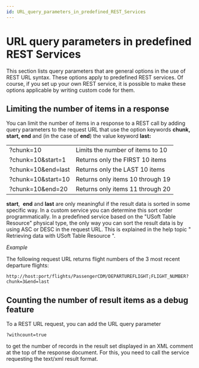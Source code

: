 ```yaml
---
id: URL_query_parameters_in_predefined_REST_Services
---
```


# URL query parameters in predefined REST Services

This section lists query parameters that are general options in the use of REST URL syntax. These options apply to predefined REST services. Of course, if you set up your own REST service, it is possible to make these options applicable by writing custom code for them.

## Limiting the number of items in a response

You can limit the number of items in a response to a REST call by adding query parameters to the request URL that use the option keywords **chunk, start, end** and (in the case of **end**) the value keyword **last:**

|        |        |
|--------|--------|
|?chunk=10|Limits the number of items to 10|
|?chunk=10&start=1|Returns only the FIRST 10 items|
|?chunk=10&end=last|Returns only the LAST 10 items|
|?chunk=10&start=10|Returns only items 10 through 19|
|?chunk=10&end=20|Returns only items 11 through 20|



**start**,  **end** and **last** are only meaningful if the result data is sorted in some specific way. In a custom service you can determine this sort order programmatically. In a predefined service based on the "USoft Table Resource" physical type, the only way you can sort the result data is by using ASC or DESC in the request URL. This is explained in the help topic " Retrieving data with USoft Table Resource ".

*Example*

The following request URL returns flight numbers of the 3 most recent departure flights:

```
http://host:port/flights/PassengerCDM/DEPARTUREFLIGHT;FLIGHT_NUMBER?chunk=3&end=last
```

## Counting the number of result items as a debug feature

To a REST URL request, you can add the URL query parameter

```
?withcount=true
```

to get the number of records in the result set displayed in an XML comment at the top of the response document. For this, you need to call the service requesting the text/xml result format.
